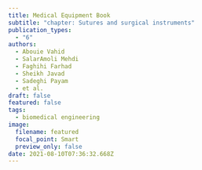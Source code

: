 ```yaml
---
title: Medical Equipment Book
subtitle: "chapter: Sutures and surgical instruments"
publication_types:
  - "6"
authors:
  - Abouie Vahid
  - SalarAmoli Mehdi
  - Faghihi Farhad
  - Sheikh Javad
  - Sadeghi Payam
  - et al.
draft: false
featured: false
tags:
  - biomedical engineering
image:
  filename: featured
  focal_point: Smart
  preview_only: false
date: 2021-08-10T07:36:32.668Z
---
```

